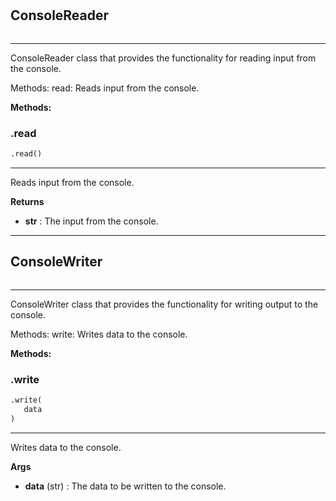 #


## ConsoleReader
```python 

```


---
ConsoleReader class that provides the functionality for reading input from the console.

Methods:
read: Reads input from the console.


**Methods:**


### .read
```python
.read()
```

---
Reads input from the console.


**Returns**

* **str**  : The input from the console.


----


## ConsoleWriter
```python 

```


---
ConsoleWriter class that provides the functionality for writing output to the console.

Methods:
write: Writes data to the console.


**Methods:**


### .write
```python
.write(
   data
)
```

---
Writes data to the console.


**Args**

* **data** (str) : The data to be written to the console.


